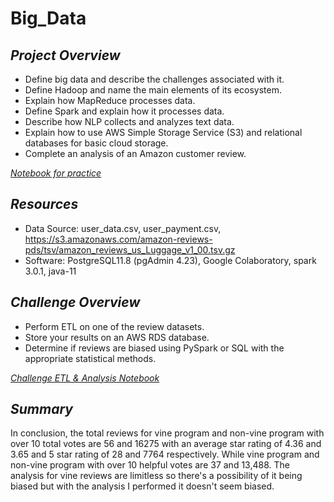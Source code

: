 # Big_Data

## ***Project Overview***

  * Define big data and describe the challenges associated with it.
  * Define Hadoop and name the main elements of its ecosystem.
  * Explain how MapReduce processes data.
  * Define Spark and explain how it processes data.
  * Describe how NLP collects and analyzes text data.
  * Explain how to use AWS Simple Storage Service (S3) and relational databases for basic cloud storage.
  * Complete an analysis of an Amazon customer review.
  
  
*[Notebook for practice](https://drive.google.com/drive/folders/1qx8h5TqduK-GTRND4qoUBrV53gcCykFF?usp=sharing)*

  ## ***Resources***
  
  * Data Source: user_data.csv, user_payment.csv, https://s3.amazonaws.com/amazon-reviews-pds/tsv/amazon_reviews_us_Luggage_v1_00.tsv.gz
  * Software: PostgreSQL11.8 (pgAdmin 4.23), Google Colaboratory, spark 3.0.1, java-11
  
 
## ***Challenge Overview***

  * Perform ETL on one of the review datasets.
  * Store your results on an AWS RDS database.
  * Determine if reviews are biased using PySpark or SQL with the appropriate statistical methods.
  
  
*[Challenge ETL & Analysis Notebook](https://drive.google.com/drive/folders/1xnlvjozsIPmJrQALU9nNKn2WUjCrE1_W?usp=sharing)*

  
## ***Summary***

In conclusion, the total reviews for vine program and non-vine program with over 10 total votes are 56 and 16275 with an average star rating of 4.36 and 3.65 and 5 star rating of 28 and 7764 respectively. While vine program and non-vine program with over 10 helpful votes are 37 and 13,488.  The analysis for vine reviews are limitless so there's a possibility of it being biased but with the analysis I performed it doesn't seem biased.
